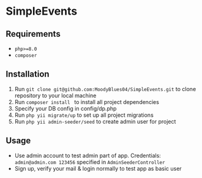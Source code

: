 # SimpleEvents

## Requirements
- ```php>=8.0```
- ```composer```

## Installation
1. Run ```git clone git@github.com:MoodyBlues04/SimpleEvents.git``` to clone repository to your local machine
2. Run ```composer install ``` to install all project dependencies
3. Specify your DB config in config/dp.php
4. Run ```php yii migrate/up``` to set up all project migrations
5. Run ```php yii admin-seeder/seed``` to create admin user for project

## Usage
+ Use admin account to test admin part of app. Credentials: ```admin@admin.com 123456``` specified in ```AdminSeederController```
+ Sign up, verify your mail & login normally to test app as basic user

